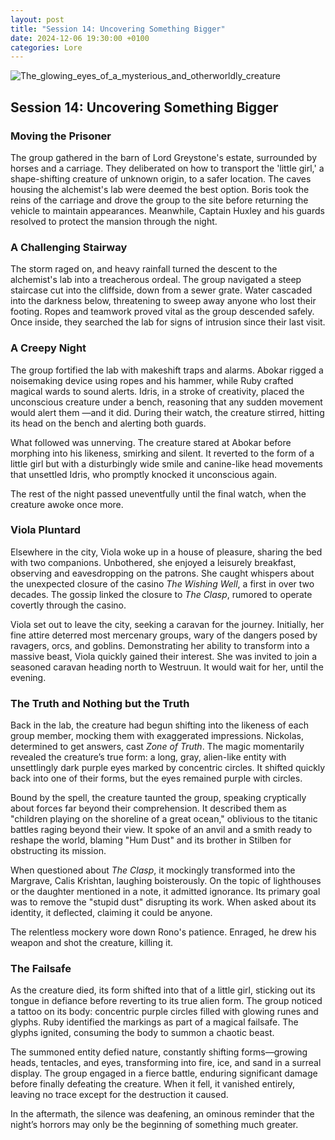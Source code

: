 ```yaml
---
layout: post  
title: "Session 14: Uncovering Something Bigger"  
date: 2024-12-06 19:30:00 +0100  
categories: Lore  
---
```


![The_glowing_eyes_of_a_mysterious_and_otherworldly_creature](https://github.com/user-attachments/assets/1a9b2f0b-f35a-4a16-ac33-66b28b33228b)

## **Session 14: Uncovering Something Bigger**

### **Moving the Prisoner**

The group gathered in the barn of Lord Greystone's estate, surrounded by horses and a carriage. They deliberated on how to transport the 'little girl,' a shape-shifting creature of unknown origin, to a safer location. The caves housing the alchemist's lab were deemed the best option. Boris took the reins of the carriage and drove the group to the site before returning the vehicle to maintain appearances. Meanwhile, Captain Huxley and his guards resolved to protect the mansion through the night.

### **A Challenging Stairway**

The storm raged on, and heavy rainfall turned the descent to the alchemist's lab into a treacherous ordeal. The group navigated a steep staircase cut into the cliffside, down from a sewer grate. Water cascaded into the darkness below, threatening to sweep away anyone who lost their footing. Ropes and teamwork proved vital as the group descended safely. Once inside, they searched the lab for signs of intrusion since their last visit.

### **A Creepy Night**

The group fortified the lab with makeshift traps and alarms. Abokar rigged a noisemaking device using ropes and his hammer, while Ruby crafted magical wards to sound alerts. Idris, in a stroke of creativity, placed the unconscious creature under a bench, reasoning that any sudden movement would alert them —and it did. During their watch, the creature stirred, hitting its head on the bench and alerting both guards.

What followed was unnerving. The creature stared at Abokar before morphing into his likeness, smirking and silent. It reverted to the form of a little girl but with a disturbingly wide smile and canine-like head movements that unsettled Idris, who promptly knocked it unconscious again.

The rest of the night passed uneventfully until the final watch, when the creature awoke once more.

### **Viola Pluntard**

Elsewhere in the city, Viola woke up in a house of pleasure, sharing the bed with two companions. Unbothered, she enjoyed a leisurely breakfast, observing and eavesdropping on the patrons. She caught whispers about the unexpected closure of the casino *The Wishing Well*, a first in over two decades. The gossip linked the closure to *The Clasp*, rumored to operate covertly through the casino.

Viola set out to leave the city, seeking a caravan for the journey. Initially, her fine attire deterred most mercenary groups, wary of the dangers posed by ravagers, orcs, and goblins. Demonstrating her ability to transform into a massive beast, Viola quickly gained their interest. She was invited to join a seasoned caravan heading north to Westruun. It would wait for her, until the evening.

### **The Truth and Nothing but the Truth**

Back in the lab, the creature had begun shifting into the likeness of each group member, mocking them with exaggerated impressions. Nickolas, determined to get answers, cast *Zone of Truth*. The magic momentarily revealed the creature’s true form: a long, gray, alien-like entity with unsettlingly dark purple eyes marked by concentric circles. It shifted quickly back into one of their forms, but the eyes remained purple with circles.

Bound by the spell, the creature taunted the group, speaking cryptically about forces far beyond their comprehension. It described them as "children playing on the shoreline of a great ocean," oblivious to the titanic battles raging beyond their view. It spoke of an anvil and a smith ready to reshape the world, blaming "Hum Dust" and its brother in Stilben for obstructing its mission.

When questioned about *The Clasp*, it mockingly transformed into the Margrave, Calis Krishtan, laughing boisterously. On the topic of lighthouses or the daughter mentioned in a note, it admitted ignorance. Its primary goal was to remove the "stupid dust" disrupting its work. When asked about its identity, it deflected, claiming it could be anyone.

The relentless mockery wore down Rono's patience. Enraged, he drew his weapon and shot the creature, killing it.

### **The Failsafe**

As the creature died, its form shifted into that of a little girl, sticking out its tongue in defiance before reverting to its true alien form. The group noticed a tattoo on its body: concentric purple circles filled with glowing runes and glyphs. Ruby identified the markings as part of a magical failsafe. The glyphs ignited, consuming the body to summon a chaotic beast.

The summoned entity defied nature, constantly shifting forms—growing heads, tentacles, and eyes, transforming into fire, ice, and sand in a surreal display. The group engaged in a fierce battle, enduring significant damage before finally defeating the creature. When it fell, it vanished entirely, leaving no trace except for the destruction it caused.

In the aftermath, the silence was deafening, an ominous reminder that the night’s horrors may only be the beginning of something much greater.
